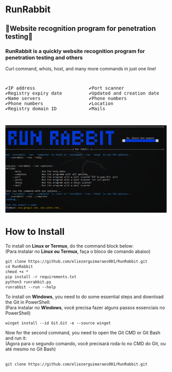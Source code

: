 # RunRabbit
<div>
  <h2> 🐇Website recognition program for penetration testing🐇</h2>
  <h3> RunRabbit is a quickly website recognition program for penetration testing and others</h3>
  <p> Curl command, whois, host, and many more commands in just one line! </p>
</div>
<div>
  <pre> <p>✔️IP address                    ✔️Port scanner
✔️Registry expiry date          ✔️Updated and creation date
✔️Name servers                  ✔️Phone numbers
✔️Phone numbers                 ✔️Location
✔️Registry domain ID            ✔️Mails</p> </pre>
</div>
<div>
    <img src="screenshot_runrabbit_py.png" width=700>
</div>
<div>
  <h1> How to Install </h1>
  <p> To install on <b>Linux or Termux</b>, do the command block below: <br> (Para instalar no <b>Linux ou Termux</b>, faça o bloco de comando abaixo)</p>

  ```
  git clone https://github.com/eliezerguimaraes001/RunRabbit.git
  cd RunRabbit
  chmod +x *
  pip install -r requirements.txt
  python3 runrabbit.py
  runrabbit --run --help
  ```
  
</div>
<div>
  <p> To install on <b>Windows</b>, you need to do some essential steps and download the Git in PowerShell: <br> (Para instalar no <b>Windows</b>, você precisa fazer     alguns passos essenciais no PowerShell)</p>
  
  ```
  winget install --id Git.Git -e --source winget
  ```
  <p> Now for the second command, you need to open the Git CMD or Git Bash and run it: <br> (Agora para o segundo comando, você precisará roda-lo no CMD do Git, ou até mesmo no Git Bash)</p>
  
  ```

 git clone https://github.com/eliezerguimaraes001/RunRabbit.git
 
  ```
</div>
